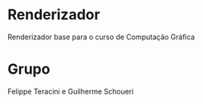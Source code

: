 # Renderizador
Renderizador base para o curso de Computação Gráfica

# Grupo

Felippe Teracini e Guilherme Schoueri

